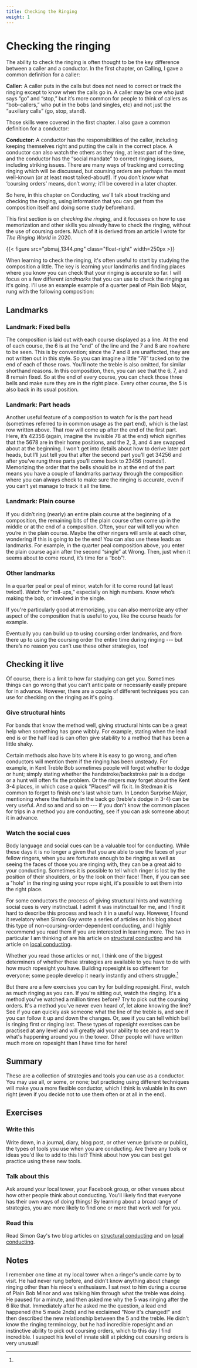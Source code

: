 ```yaml
---
title: Checking the Ringing
weight: 1
---
```


# Checking the ringing

The ability to check the ringing is often thought to be the key difference between a caller and a conductor. In the first chapter, on Calling, I gave a common definition for a caller:

**Caller:** A caller puts in the calls but does not need to correct or track the ringing except to know when the calls go in. A caller may be one who just says “go” and “stop,” but it’s more common for people to think of callers as “bob-callers,” who put in the bobs (and singles, etc) and not just the “auxiliary calls” (go, stop, stand). 

Those skills were covered in the first chapter. I also gave a common definition for a conductor:

**Conductor:** A conductor has the responsibilities of the caller, including keeping themselves right and putting the calls in the correct place. A conductor can also watch the others as they ring, at least part of the time, and the conductor has the “social mandate” to correct ringing issues, including striking issues. There are many ways of tracking and correcting ringing which will be discussed, but coursing orders are perhaps the most well-known (or at least most talked-about!). If you don’t know what ‘coursing orders’ means, don’t worry; it’ll be covered in a later chapter.

So here, in this chapter on Conducting, we'll talk about tracking and checking the ringing, using information that you can get from the composition itself and doing some study beforehand.

This first section is on _checking the ringing_, and it focusses on how to use memorization and other skills you already have to check the ringing, without the use of coursing orders. Much of it is derived from an article I wrote for _The Ringing World_ in 2020.

{{< figure src="pbmaj_1344.png" class="float-right" width=250px >}}

When learning to check the ringing, it's often useful to start by studying the composition a little. The key is learning your landmarks and finding places where you know you can check that your ringing is accurate so far. I will focus on a few different _landmarks_ that you can use to check the ringing as it's going. I'll use an example example of a quarter peal of Plain Bob Major, rung with the following composition:

## Landmarks

### Landmark: Fixed bells

The composition is laid out with each course displayed as a line. At the end of each course, the 6 is at the “end” of the line and the 7 and 8 are nowhere to be seen. This is by convention; since the 7 and 8 are unaffected, they are not written out in this style. So you can imagine a little “78” tacked on to the end of each of those rows. You’ll note the treble is also omitted, for similar shorthand reasons. In this composition, then, you can see that the 6, 7, and 8 remain fixed. So at the end of every course, you can check those three bells and make sure they are in the right place. Every other course, the 5 is also back in its usual position.

### Landmark: Part heads

Another useful feature of a composition to watch for is the part head (sometimes referred to in common usage as the part end), which is the last row written above. That row will come up after the end of the first part. Here, it’s 42356 (again, imagine the invisible 78 at the end) which signifies that the 5678 are in their home positions, and the 2, 3, and 4 are swapped about at the beginning. I won’t get into details about how to derive later part heads, but I’ll just tell you that after the second part you’ll get 34256 and after you’ve rung three parts you’ll come back to 23456 (rounds!). Memorizing the order that the bells should be in at the end of the part means you have a couple of landmarks partway through the composition where you can always check to make sure the ringing is accurate, even if you can’t yet manage to track it all the time.

### Landmark: Plain course

If you didn’t ring (nearly) an entire plain course at the beginning of a composition, the remaining bits of the plain course often come up in the middle or at the end of a composition. Often, your ear will tell you when you’re in the plain course. Maybe the other ringers will smile at each other, wondering if this is going to be the end! You can also use these leads as landmarks. For example, in the quarter peal composition above, you enter the plain course again after the second “single” at Wrong. Then, just when it seems about to come round, it’s time for a “bob”!.

### Other landmarks

In a quarter peal or peal of minor, watch for it to come round (at least twice!). Watch for “roll-ups,” especially on high numbers. Know who’s making the bob, or involved in the single.

If you're particularly good at memorizing, you can also memorize any other aspect of the composition that is useful to you, like the course heads for example.

Eventually you can build up to using coursing order landmarks, and from there up to using the coursing order the entire time during ringing --- but there’s no reason you can’t use these other strategies, too!

## Checking it live

Of course, there is a limit to how far studying can get you. Sometimes things can go wrong that you can't anticipate or necessarily easily prepare for in advance. However, there are a couple of different techniques you can use for checking on the ringing as it's going. 

### Give structural hints

For bands that know the method well, giving structural hints can be a great help when something has gone wibbly. For example, stating when the lead end is or the half lead is can often give stability to a method that has been a little shaky. 

Certain methods also have bits where it is easy to go wrong, and often conductors will mention them if the ringing has been unsteady. For example, in Kent Treble Bob sometimes people will forget whether to dodge or hunt; simply stating whether the handstroke/backstroke pair is a dodge or a hunt will often fix the problem. Or the ringers may forget about the Kent 3-4 places, in which case a quick "Places!" will fix it. In Stedman it is common to forget to finish one's last whole turn. In London Surprise Major, mentioning where the fishtails in the back go (treble's dodge in 3-4) can be very useful. And so and and so on --- if you don't know the common places for trips in a method you are conducting, see if you can ask someone about it in advance. 

### Watch the social cues

Body language and social cues can be a valuable tool for conducting. While these days it is no longer a given that you are able to see the faces of your fellow ringers, when you are fortunate enough to be ringing as well as seeing the faces of those you are ringing with, they can be a great aid to your conducting. Sometimes it is possible to tell which ringer is lost by the position of their shoulders, or by the look on their face! Then, if you can see a "hole" in the ringing using your rope sight, it's possible to set them into the right place. 


For some conductors the process of giving structural hints and watching social cues is very instinctual. I admit it was instinctual for me, and I find it hard to describe this process and teach it in a useful way. However, I found it revelatory when Simon Gay wrote a series of articles on his blog about this type of non-coursing-order-dependent conducting, and I highly recommend you read them if you are interested in learning more. The two in particular I am thinking of are his article on [structural conducting](https://www.handbellringing.co.uk/blog/conducting-techniques-1-structural-conducting) and his article on [local conducting](https://www.handbellringing.co.uk/blog/conducting-techniques-2-local-conducting).

Whether you read those articles or not, I think one of the biggest determiners of whether these strategies are available to you have to do with how much ropesight you have. Building ropesight is so different for everyone; some people develop it nearly instantly and others struggle.[^1] 

But there are a few exercises you can try for building ropesight. First, watch as much ringing as you can. If you're sitting out, watch the ringing. It's a method you've watched a million times before? Try to pick out the coursing orders. It's a method you've never even heard of, let alone knowing the line? See if you can quickly ask someone what the line of the treble is, and see if you can follow it up and down the changes. Or, see if you can tell which bell is ringing first or ringing last. These types of ropesight exercises can be practised at any level and will greatly aid your ability to see and react to what's happening around you in the tower. Other people will have written much more on ropesight than I have time for here!

## Summary

These are a collection of strategies and tools you can use as a conductor. You may use all, or some, or none; but practicing using different techniques will make you a more flexible conductor, which I think is valuable in its own right (even if you decide not to use them often or at all in the end).

## Exercises

### Write this

Write down, in a journal, diary, blog post, or other venue (private or public), the types of tools you use when you are conducting. Are there any tools or ideas you'd like to add to this list? Think about how you can best get practice using these new tools.

### Talk about this

Ask around your local tower, your Facebook group, or other venues about how other people think about conducting. You'll likely find that everyone has their own ways of doing things! By learning about a broad range of strategies, you are more likely to find one or more that work well for you.

### Read this

Read Simon Gay's two blog articles on [structural conducting](https://www.handbellringing.co.uk/blog/conducting-techniques-1-structural-conducting) and on [local conducting](https://www.handbellringing.co.uk/blog/conducting-techniques-2-local-conducting).

## Notes

[^1]:
  I remember one time at my local tower when a ringer's uncle came by to visit. He had never rung before, and didn't know anything about change ringing other than his niece's enthusiasm. I sat next to him during a course of Plain Bob Minor and was talking him through what the treble was doing. He paused for a minute, and then asked me why the 5 was ringing after the 6 like that. Immediately after he asked me the question, a lead end happened (the 5 made 2nds) and he exclaimed "Now it's changed!" and then described the new relationship between the 5 and the treble. He didn't know the ringing terminology, but he had incredible ropesight and an instinctive ability to pick out coursing orders, which to this day I find incredible. I suspect his level of innate skill at picking out coursing orders is very unusual!




